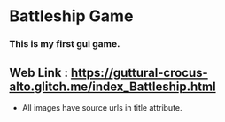 # Battleship Game
### This is my first gui game.
Web Link : https://guttural-crocus-alto.glitch.me/index_Battleship.html
---
- All images have source urls in title attribute.
